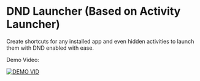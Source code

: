 DND Launcher (Based on Activity Launcher)
=================

Create shortcuts for any installed app and even hidden activities to launch them with DND enabled with ease.

Demo Video:

[![DEMO VID](https://img.youtube.com/vi/qVajTzMO7LI/0.jpg)](https://www.youtube.com/watch?v=qVajTzMO7LI)
